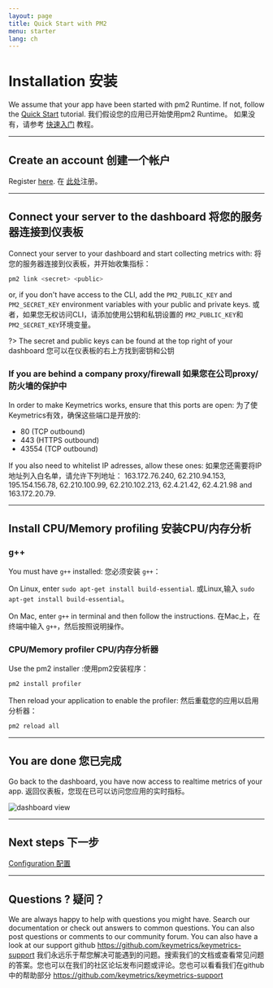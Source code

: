 ```yaml
---
layout: page
title: Quick Start with PM2
menu: starter
lang: ch
---
```


# Installation 安装

We assume that your app have been started with pm2 Runtime. If not, follow the [Quick Start](runtime/quickstart.md) tutorial.
我们假设您的应用已开始使用pm2 Runtime。 如果没有，请参考 [快速入门](runtime/quickstart.md) 教程。

---

## Create an account 创建一个帐户

Register [here](https://app.keymetrics.io/api/oauth/register).
在 [此处](https://app.keymetrics.io/api/oauth/register)注册。

---

## Connect your server to the dashboard 将您的服务器连接到仪表板

Connect your server to your dashboard and start collecting metrics with:
将您的服务器连接到仪表板，并开始收集指标：

```bash
pm2 link <secret> <public>
```

or, if you don't have access to the CLI, add the `PM2_PUBLIC_KEY` and `PM2_SECRET_KEY` environment variables with your public and private keys.
或者，如果您无权访问CLI，请添加使用公钥和私钥设置的 `PM2_PUBLIC_KEY`和 `PM2_SECRET_KEY`环境变量。

?> The secret and public keys can be found at the top right of your dashboard
您可以在仪表板的右上方找到密钥和公钥

### If you are behind a company proxy/firewall 如果您在公司proxy/防火墙的保护中

In order to make Keymetrics works, ensure that this ports are open:
为了使Keymetrics有效，确保这些端口是开放的:
- 80 (TCP outbound)
- 443 (HTTPS outbound)
- 43554 (TCP outbound)

If you also need to whitelist IP adresses, allow these ones:
如果您还需要将IP地址列入白名单，请允许下列地址：
163.172.76.240, 62.210.94.153, 195.154.156.78, 62.210.100.99, 62.210.102.213, 62.4.21.42, 62.4.21.98 and 163.172.20.79.

---

## Install CPU/Memory profiling 安装CPU/内存分析

### g++

You must have `g++` installed: 您必须安装 `g++`：

On Linux, enter `sudo apt-get install build-essential`. 或Linux,输入 `sudo apt-get install build-essential`。

On Mac, enter `g++` in terminal and then follow the instructions. 在Mac上，在终端中输入 `g++`，然后按照说明操作。

### CPU/Memory profiler CPU/内存分析器

Use the pm2 installer :使用pm2安装程序：

```bash
pm2 install profiler
```

Then reload your application to enable the profiler: 然后重载您的应用以启用分析器：

```bash
pm2 reload all
```

---

## You are done 您已完成

Go back to the dashboard, you have now access to realtime metrics of your app.
返回仪表板，您现在已可以访问您应用的实时指标。

![dashboard view]({{site.baseurl}}/img/monitoring/unified.png)

---

## Next steps 下一步

[Configuration 配置]({{site.baseurl}}/ch/monitoring/guide/configuration)

---

## Questions ? 疑问？

We are always happy to help with questions you might have. Search our documentation or check out answers to common questions. You can also post questions or comments to our community forum. You can also have a look at our support github https://github.com/keymetrics/keymetrics-support
我们永远乐于帮您解决可能遇到的问题。搜索我们的文档或查看常见问题的答案。您也可以在我们的社区论坛发布问题或评论。您也可以看看我们在github中的帮助部分 https://github.com/keymetrics/keymetrics-support